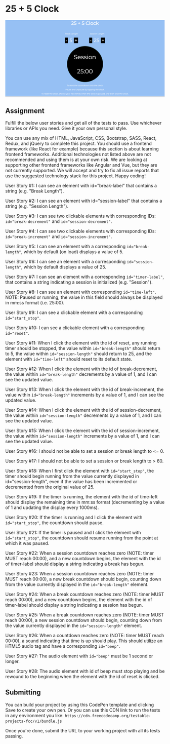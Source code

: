 # 25 + 5 Clock

<img src = "images/Clock1.png"> 

## Assignment

Fulfill the below user stories and get all of the tests to pass. Use whichever libraries or APIs you need. Give it your own personal style.

You can use any mix of HTML, JavaScript, CSS, Bootstrap, SASS, React, Redux, and jQuery to complete this project. You should use a frontend framework (like React for example) because this section is about learning frontend frameworks. Additional technologies not listed above are not recommended and using them is at your own risk. We are looking at supporting other frontend frameworks like Angular and Vue, but they are not currently supported. We will accept and try to fix all issue reports that use the suggested technology stack for this project. Happy coding!

User Story #1: I can see an element with id="break-label" that contains a string (e.g. "Break Length").

User Story #2: I can see an element with id="session-label" that contains a string (e.g. "Session Length").

User Story #3: I can see two clickable elements with corresponding IDs: `id="break-decrement"` and `id="session-decrement"`.

User Story #4: I can see two clickable elements with corresponding IDs: `id="break-increment"` and `id="session-increment"`.

User Story #5: I can see an element with a corresponding `id="break-length"`, which by default (on load) displays a value of 5.

User Story #6: I can see an element with a corresponding `id="session-length"`, which by default displays a value of 25.

User Story #7: I can see an element with a corresponding `id="timer-label"`, that contains a string indicating a session is initialized (e.g. "Session").

User Story #8: I can see an element with corresponding `id="time-left"`. NOTE: Paused or running, the value in this field should always be displayed in mm:ss format (i.e. 25:00).

User Story #9: I can see a clickable element with a corresponding `id="start_stop"`.

User Story #10: I can see a clickable element with a corresponding `id="reset"`.

User Story #11: When I click the element with the id of reset, any running timer should be stopped, the value within `id="break-length"` should return to 5, the value within `id="session-length"` should return to 25, and the element with `id="time-left"` should reset to its default state.

User Story #12: When I click the element with the id of break-decrement, the value within `id="break-length"` decrements by a value of 1, and I can see the updated value.

User Story #13: When I click the element with the id of break-increment, the value within `id="break-length"` increments by a value of 1, and I can see the updated value.

User Story #14: When I click the element with the id of session-decrement, the value within `id="session-length"` decrements by a value of 1, and I can see the updated value.

User Story #15: When I click the element with the id of session-increment, the value within `id="session-length"` increments by a value of 1, and I can see the updated value.

User Story #16: I should not be able to set a session or break length to <= 0.

User Story #17: I should not be able to set a session or break length to > 60.

User Story #18: When I first click the element with `id="start_stop"`, the timer should begin running from the value currently displayed in id="session-length", even if the value has been incremented or decremented from the original value of 25.

User Story #19: If the timer is running, the element with the id of time-left should display the remaining time in mm:ss format (decrementing by a value of 1 and updating the display every 1000ms).

User Story #20: If the timer is running and I click the element with `id="start_stop"`, the countdown should pause.

User Story #21: If the timer is paused and I click the element with `id="start_stop"`, the countdown should resume running from the point at which it was paused.

User Story #22: When a session countdown reaches zero (NOTE: timer MUST reach 00:00), and a new countdown begins, the element with the id of timer-label should display a string indicating a break has begun.

User Story #23: When a session countdown reaches zero (NOTE: timer MUST reach 00:00), a new break countdown should begin, counting down from the value currently displayed in the `id="break-length"` element.

User Story #24: When a break countdown reaches zero (NOTE: timer MUST reach 00:00), and a new countdown begins, the element with the id of timer-label should display a string indicating a session has begun.

User Story #25: When a break countdown reaches zero (NOTE: timer MUST reach 00:00), a new session countdown should begin, counting down from the value currently displayed in the `id="session-length"` element.

User Story #26: When a countdown reaches zero (NOTE: timer MUST reach 00:00), a sound indicating that time is up should play. This should utilize an HTML5 audio tag and have a corresponding `id="beep"`.

User Story #27: The audio element with `id="beep"` must be 1 second or longer.

User Story #28: The audio element with id of beep must stop playing and be rewound to the beginning when the element with the id of reset is clicked.

## Submitting

You can build your project by using this CodePen template and clicking Save to create your own pen. Or you can use this CDN link to run the tests in any environment you like: `https://cdn.freecodecamp.org/testable-projects-fcc/v1/bundle.js`

Once you're done, submit the URL to your working project with all its tests passing.
